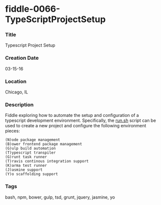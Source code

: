 fiddle-0066-TypeScriptProjectSetup
======

### Title

Typescript Project Setup


### Creation Date

03-15-16


### Location

Chicago, IL


### Description

Fiddle exploring how to automate the setup and configuration of a typescript development environment.  Specifically,
the [run.sh](run.sh) script can be used to create a new project and configure the following environment pieces:

    (N)ode package management
    (B)ower frontend package management
    (G)ulp build automation
    (T)ypescript transpiler
    (G)runt task runner
    (T)ravis continous integration support
    (K)arma test runner
    (J)asmine support
    (Y)o scaffolding support

### Tags

bash, npm, bower, gulp, tsd, grunt, jquery, jasmine, yo

